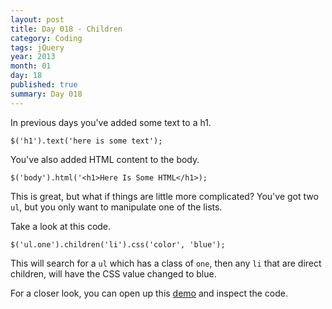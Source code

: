 ```yaml
---
layout: post
title: Day 018 - Children
category: Coding
tags: jQuery
year: 2013
month: 01
day: 18
published: true
summary: Day 018
---
```


In previous days you've added some text to a h1.

	$('h1').text('here is some text');


You've also added HTML content to the body.

	$('body').html('<h1>Here Is Some HTML</h1>);


This is great, but what if things are little more complicated? You've got two `ul`, but you only want to manipulate one of the lists.

Take a look at this code.

	$('ul.one').children('li').css('color', 'blue');


This will search for a `ul` which has a class of `one`, then any `li` that are direct children, will have the CSS value changed to blue.

For a closer look, you can open up this [demo](/demos/Day-018.html) and inspect the code.